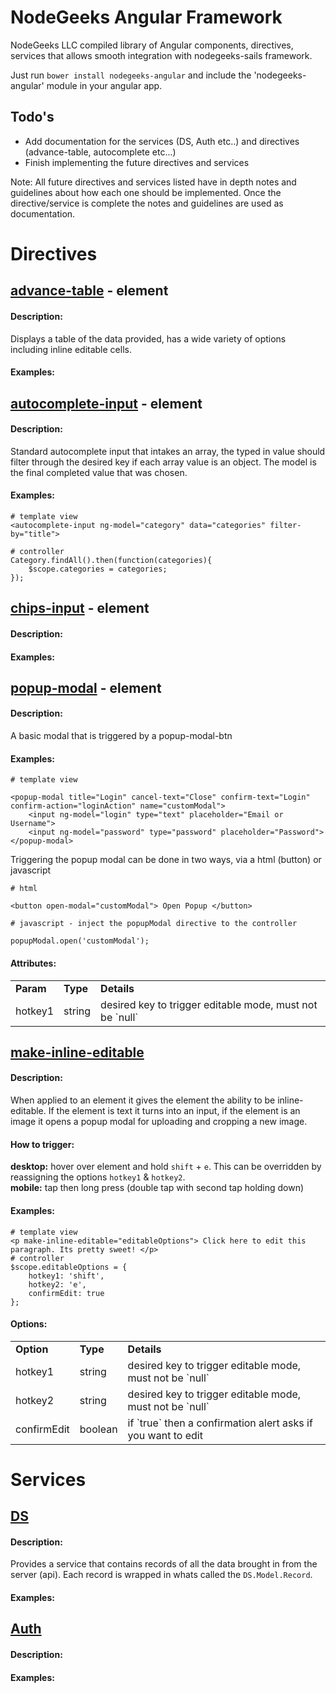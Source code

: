 # NodeGeeks Angular Framework

NodeGeeks LLC compiled library of Angular components, directives, services that allows smooth integration with
nodegeeks-sails framework.

Just run `bower install nodegeeks-angular` and include the 'nodegeeks-angular' module in your angular app.

## Todo's

* Add documentation for the services (DS, Auth etc..) and directives (advance-table, autocomplete etc...)
* Finish implementing the future directives and services

Note: All future directives and services listed have in depth notes and guidelines about how each one should be
implemented. Once the directive/service is complete the notes and guidelines are used as documentation.

# Directives

## <u>advance-table</u> - element
#### **Description:** 
Displays a table of the data provided, has a wide variety of options including inline editable cells.

#### **Examples:**

## <u>autocomplete-input</u> - element
#### **Description:** 
Standard autocomplete input that intakes an array, the typed in value should filter through the desired key if each array value is an object. The model is the final completed value that was chosen.
#### **Examples:**
    
    # template view
    <autocomplete-input ng-model="category" data="categories" filter-by="title">
    
    # controller
    Category.findAll().then(function(categories){
        $scope.categories = categories;
    });

## <u>chips-input</u> - element
#### **Description:**
#### **Examples:**

## <u>popup-modal</u> - element
#### **Description:**
A basic modal that is triggered by a popup-modal-btn
#### **Examples:**

    # template view
    
    <popup-modal title="Login" cancel-text="Close" confirm-text="Login" confirm-action="loginAction" name="customModal">
        <input ng-model="login" type="text" placeholder="Email or Username">
        <input ng-model="password" type="password" placeholder="Password">
    </popup-modal>
    
Triggering the popup modal can be done in two ways, via a html (button) or javascript
   
    # html
    
    <button open-modal="customModal"> Open Popup </button>
    
    # javascript - inject the popupModal directive to the controller
    
    popupModal.open('customModal');
    
#### **Attributes:**
<table>
    <tr>
        <td><strong>Param</strong></td>
        <td><strong>Type</strong></td>
        <td><strong>Details</strong></td>
    </tr>
    <tr>
        <td>hotkey1</td>
        <td>string</td>
        <td>desired key to trigger editable mode, must not be `null`</td>
    </tr>
</table>


## <u>make-inline-editable</u>
#### **Description:** 
When applied to an element it gives the element the ability to be inline-editable. If the element is 
text it turns into an input, if the element is an image it opens a popup modal for uploading and cropping a new image.
#### **How to trigger:** <br>
**desktop:** hover over element and hold `shift` + `e`. This can be overridden by reassigning the options `hotkey1` & `hotkey2`. <br>
**mobile:** tap then long press (double tap with second tap holding down)
#### **Examples:**
    # template view
    <p make-inline-editable="editableOptions"> Click here to edit this paragraph. Its pretty sweet! </p>
    # controller
    $scope.editableOptions = {
        hotkey1: 'shift',
        hotkey2: 'e',
        confirmEdit: true
    };
#### **Options:**
<table>
    <tr>
        <td><strong>Option</strong></td>
        <td><strong>Type</strong></td>
        <td><strong>Details</strong></td>
    </tr>
    <tr>
        <td>hotkey1</td>
        <td>string</td>
        <td>desired key to trigger editable mode, must not be `null`</td>
    </tr>
    <tr>
        <td>hotkey2</td>
        <td>string</td>
        <td>desired key to trigger editable mode, must not be `null`</td>
    </tr>
    <tr>
        <td>confirmEdit</td>
        <td>boolean</td>
        <td>if `true` then a confirmation alert asks if you want to edit</td>
    </tr>
</table>

# Services

## <u>DS</u>
#### **Description:** 
Provides a service that contains records of all the data brought in from the server (api). Each record is wrapped in whats called the `DS.Model.Record`. 
#### **Examples:**

## <u>Auth</u>
#### **Description:**

#### **Examples:**


